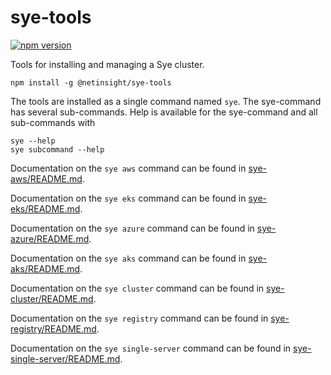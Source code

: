 # sye-tools

[![npm version](https://badge.fury.io/js/%40netinsight%2Fsye-tools.svg)](https://badge.fury.io/js/%40netinsight%2Fsye-tools)

Tools for installing and managing a Sye cluster.

    npm install -g @netinsight/sye-tools

The tools are installed as a single command named `sye`. The sye-command has several sub-commands. Help is available for the sye-command and all sub-commands with

    sye --help
    sye subcommand --help

Documentation on the `sye aws` command can be found in [sye-aws/README.md](sye-aws/README.md).

Documentation on the `sye eks` command can be found in [sye-eks/README.md](sye-eks/README.md).

Documentation on the `sye azure` command can be found in [sye-azure/README.md](sye-azure/README.md).

Documentation on the `sye aks` command can be found in [sye-aks/README.md](sye-aks/README.md).

Documentation on the `sye cluster` command can be found in [sye-cluster/README.md](sye-cluster/README.md).

Documentation on the `sye registry` command can be found in [sye-registry/README.md](sye-registry/README.md).

Documentation on the `sye single-server` command can be found in [sye-single-server/README.md](sye-single-server/README.md).
